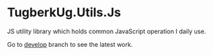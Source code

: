 # TugberkUg.Utils.Js 

JS utility library which holds common JavaScript operation I daily use.

Go to [develop](https://github.com/tugberkugurlu/TugberkUg.Utils.Js/tree/develop "https://github.com/tugberkugurlu/TugberkUg.Utils.Js/tree/develop") branch to see the latest work.